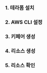### 1. 테라폼 설치 ###


### 2. AWS CLI 설정 ###



### 3. 키페어 생성 ###



### 4. 리소스 생성 ###



### 5. 리소스 확인 ###
